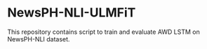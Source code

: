 # NewsPH-NLI-ULMFiT
This repository contains script to train and evaluate AWD LSTM on NewsPH-NLI dataset.
